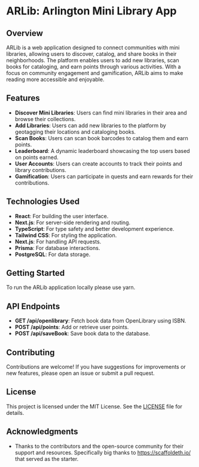 # ARLib: Arlington Mini Library App

## Overview

ARLib is a web application designed to connect communities with mini libraries, allowing users to discover, catalog, and share books in their neighborhoods. The platform enables users to add new libraries, scan books for cataloging, and earn points through various activities. With a focus on community engagement and gamification, ARLib aims to make reading more accessible and enjoyable.

## Features

- **Discover Mini Libraries**: Users can find mini libraries in their area and browse their collections.
- **Add Libraries**: Users can add new libraries to the platform by geotagging their locations and cataloging books.
- **Scan Books**: Users can scan book barcodes to catalog them and earn points.
- **Leaderboard**: A dynamic leaderboard showcasing the top users based on points earned.
- **User Accounts**: Users can create accounts to track their points and library contributions.
- **Gamification**: Users can participate in quests and earn rewards for their contributions.

## Technologies Used

- **React**: For building the user interface.
- **Next.js**: For server-side rendering and routing.
- **TypeScript**: For type safety and better development experience.
- **Tailwind CSS**: For styling the application.
- **Next.js**: For handling API requests.
- **Prisma**: For database interactions.
- **PostgreSQL**: For data storage.

## Getting Started

To run the ARLib application locally please use yarn.

## API Endpoints

- **GET /api/openlibrary**: Fetch book data from OpenLibrary using ISBN.
- **POST /api/points**: Add or retrieve user points.
- **POST /api/saveBook**: Save book data to the database.

## Contributing

Contributions are welcome! If you have suggestions for improvements or new features, please open an issue or submit a pull request.

## License

This project is licensed under the MIT License. See the [LICENSE](LICENSE) file for details.

## Acknowledgments

- Thanks to the contributors and the open-source community for their support and resources. Specifically big thanks to https://scaffoldeth.io/ that served as the starter.
